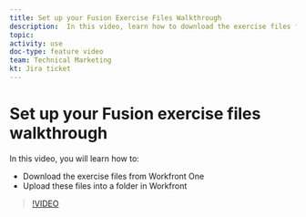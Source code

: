 ```yaml
---
title: Set up your Fusion Exercise Files Walkthrough
description:  In this video, learn how to download the exercise files from Workfront One and upload these files into a folder in Workfront, in [!DNL Adobe Workfront Fusion].
topic: 
activity: use
doc-type: feature video
team: Technical Marketing
kt: Jira ticket 
---
```

# Set up your Fusion exercise files walkthrough

In this video, you will learn how to:

* Download the exercise files from Workfront One
* Upload these files into a folder in Workfront

>[!VIDEO](https://video.tv.adobe.com/v/335258/?quality=12)
